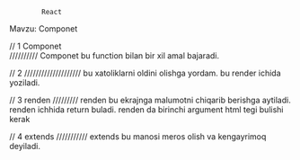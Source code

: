 

            React               


Mavzu:  Componet       

// 1
Componet  
//////////
Componet bu function bilan bir xil amal bajaradi.


// 2
<React strictMode>
////////////////////
<React strictMode>  bu xatoliklarni oldini olishga yordam. bu render ichida yoziladi. 


// 3
renden
/////////
renden bu ekrajnga malumotni chiqarib berishga aytiladi. 
renden ichhida return buladi.
renden da birinchi argument html tegi bulishi kerak 


// 4
extends 
///////////
extends bu manosi meros olish va  kengayrimoq  deyiladi.


















